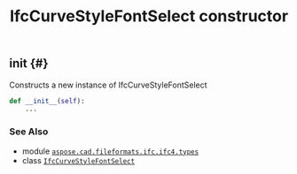 ﻿---
title: IfcCurveStyleFontSelect constructor
second_title: Aspose.CAD for Python via .NET API References
description: 
type: docs
weight: 10
url: /python-net/aspose.cad.fileformats.ifc.ifc4.types/ifccurvestylefontselect/__init__/
is_root: false
---

## __init__ {#}

Constructs a new instance of IfcCurveStyleFontSelect



```python
def __init__(self):
    ...
```





### See Also
* module [`aspose.cad.fileformats.ifc.ifc4.types`](../../)
* class [`IfcCurveStyleFontSelect`](/cad/python-net/aspose.cad.fileformats.ifc.ifc4.types/ifccurvestylefontselect)
